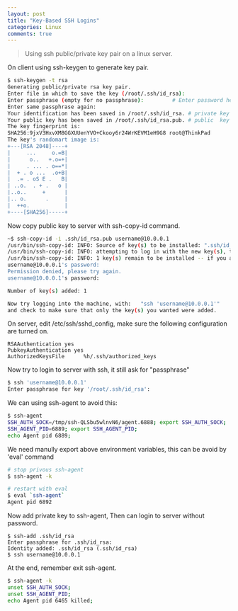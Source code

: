 ```yaml
---
layout: post 
title: "Key-Based SSH Logins"
categories: Linux
comments: true
---
```


> Using ssh public/private key pair on a linux server.

On client using ssh-keygen to generate key pair.

```bash
$ ssh-keygen -t rsa
Generating public/private rsa key pair.
Enter file in which to save the key (/root/.ssh/id_rsa): 
Enter passphrase (empty for no passphrase):         # Enter password here
Enter same passphrase again: 
Your identification has been saved in /root/.ssh/id_rsa. # private key
Your public key has been saved in /root/.ssh/id_rsa.pub. # public  key
The key fingerprint is:
SHA256:9jxV3HxvXM8GGXUUenYVO+Ckooy6r24WrKEVM1eH9G8 root@ThinkPad
The key's randomart image is:
+---[RSA 2048]----+
|     ...     o.=B|
|      o..   +.o=+|
|     . ... . o==*|
|  + . o ...  .o+B|
|  .= . oS E .   B|
| ..o.  . + .   o |
|..o..     +      |
|.. o.      .     |
|  ++o.           |
+----[SHA256]-----+
```

Now copy public key to server with ssh-copy-id command.

```bash
~$ ssh-copy-id -i .ssh/id_rsa.pub username@10.0.0.1
/usr/bin/ssh-copy-id: INFO: Source of key(s) to be installed: ".ssh/id_rsa.pub"
/usr/bin/ssh-copy-id: INFO: attempting to log in with the new key(s), to filter out any that are already installed
/usr/bin/ssh-copy-id: INFO: 1 key(s) remain to be installed -- if you are prompted now it is to install the new keys
username@10.0.0.1's password: 
Permission denied, please try again.
username@10.0.0.1's password: 

Number of key(s) added: 1

Now try logging into the machine, with:   "ssh 'username@10.0.0.1'"
and check to make sure that only the key(s) you wanted were added.
```

On server, edit /etc/ssh/sshd_config, make sure the following configuration are turned on.

```
RSAAuthentication yes
PubkeyAuthentication yes
AuthorizedKeysFile      %h/.ssh/authorized_keys
```

Now try to login to server with ssh, it still ask for "passphrase"

``` bash
$ ssh 'username@10.0.0.1'
Enter passphrase for key '/root/.ssh/id_rsa': 
```

We can using ssh-agent to avoid this:

```bash
$ ssh-agent 
SSH_AUTH_SOCK=/tmp/ssh-QLSbu5wlnvN6/agent.6888; export SSH_AUTH_SOCK;
SSH_AGENT_PID=6889; export SSH_AGENT_PID;
echo Agent pid 6889;
```

We need manully export above environment variables, this can be avoid by 'eval' command

```bash
# stop privous ssh-agent
$ ssh-agent -k

# restart with eval
$ eval `ssh-agent`
Agent pid 6892
```

Now add private key to ssh-agent, Then can login to server without password.

```
$ ssh-add .ssh/id_rsa
Enter passphrase for .ssh/id_rsa: 
Identity added: .ssh/id_rsa (.ssh/id_rsa)
$ ssh username@10.0.0.1
```

At the end, remember exit ssh-agent.

```bash
$ ssh-agent -k
unset SSH_AUTH_SOCK;
unset SSH_AGENT_PID;
echo Agent pid 6465 killed;
```
